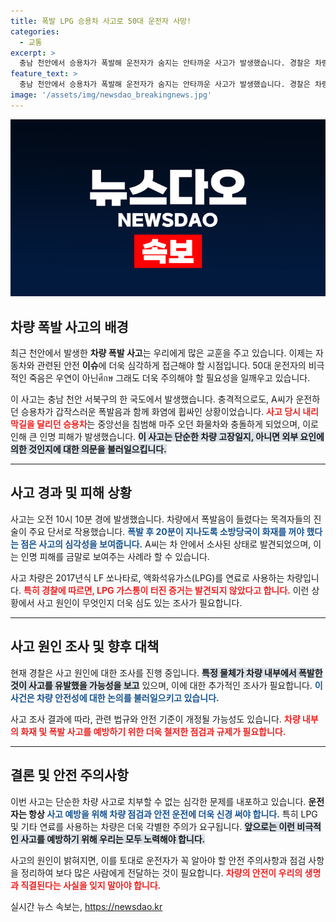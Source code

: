 ```yaml
---
title: 폭발 LPG 승용차 사고로 50대 운전자 사망!
categories:
  - 교통
excerpt: >
  충남 천안에서 승용차가 폭발해 운전자가 숨지는 안타까운 사고가 발생했습니다. 경찰은 차량 내부 물체의 폭발로 판단하며, 정확한 원인 조사를 진행 중입니다. 클릭해 더 자세한 내용을 알아보세요!
feature_text: >
  충남 천안에서 승용차가 폭발해 운전자가 숨지는 안타까운 사고가 발생했습니다. 경찰은 차량 내부 물체의 폭발로 판단하며, 정확한 원인 조사를 진행 중입니다. 클릭해 더 자세한 내용을 알아보세요!
image: '/assets/img/newsdao_breakingnews.jpg'
---
```


<p><img src="/assets/img/newsdao_breakingnews.jpg" alt="implanttips 속보" /></p>

<h2 data-ke-size="size26">차량 폭발 사고의 배경</h2>

<p data-ke-size="size16">최근 천안에서 발생한 <b>차량 폭발 사고</b>는 우리에게 많은 교훈을 주고 있습니다. 이제는 자동차와 관련된 안전 <b>이슈</b>에 더욱 심각하게 접근해야 할 시점입니다. 50대 운전자의 비극적인 죽음은 우연이 아닌ศึกษ 그래도 더욱 주의해야 할 필요성을 일깨우고 있습니다.</p>

<p data-ke-size="size16">이 사고는 충남 천안 서북구의 한 국도에서 발생했습니다. 충격적으로도, A씨가 운전하던 승용차가 갑작스러운 폭발음과 함께 화염에 휩싸인 상황이었습니다. <b><span style="color: #ee2323;">사고 당시 내리막길을 달리던 승용차</span></b>는 중앙선을 침범해 마주 오던 화물차와 충돌하게 되었으며, 이로 인해 큰 인명 피해가 발생했습니다. <b><span style="background-color: #21538527;">이 사고는 단순한 차량 고장일지, 아니면 외부 요인에 의한 것인지에 대한 의문을 불러일으킵니다.</span></b></p>

<hr>

<h2 data-ke-size="size26">사고 경과 및 피해 상황</h2>

<p data-ke-size="size16">사고는 오전 10시 10분 경에 발생했습니다. 차량에서 폭발음이 들렸다는 목격자들의 진술이 주요 단서로 작용했습니다. <b><span style="color: #1a5490;">폭발 후 20분이 지나도록 소방당국이 화재를 꺼야 했다는 점은 사고의 심각성을 보여줍니다.</span></b> A씨는 차 안에서 소사된 상태로 발견되었으며, 이는 인명 피해를 금말로 보여주는 사례라 할 수 있습니다.</p>

<p data-ke-size="size16">사고 차량은 2017년식 LF 쏘나타로, 액화석유가스(LPG)를 연료로 사용하는 차량입니다. <b><span style="color: #ee2323;">특히 경찰에 따르면, LPG 가스통이 터진 증거는 발견되지 않았다고 합니다.</span></b> 이런 상황에서 사고 원인이 무엇인지 더욱 심도 있는 조사가 필요합니다.</p>

<hr>

<h2 data-ke-size="size26">사고 원인 조사 및 향후 대책</h2>

<p data-ke-size="size16">현재 경찰은 사고 원인에 대한 조사를 진행 중입니다. <b><span style="background-color: #21538527;">특정 물체가 차량 내부에서 폭발한 것이 사고를 유발했을 가능성을 보고</span></b> 있으며, 이에 대한 추가적인 조사가 필요합니다. <b><span style="color: #1a5490;">이 사건은 차량 안전성에 대한 논의를 불러일으키고 있습니다.</span></b></p>

<p data-ke-size="size16">사고 조사 결과에 따라, 관련 법규와 안전 기준이 개정될 가능성도 있습니다. <b><span style="color: #ee2323;">차량 내부의 화재 및 폭발 사고를 예방하기 위한 더욱 철저한 점검과 규제가 필요합니다.</span></b></p>

<hr>

<h2 data-ke-size="size26">결론 및 안전 주의사항</h2>

<p data-ke-size="size16">이번 사고는 단순한 차량 사고로 치부할 수 없는 심각한 문제를 내포하고 있습니다. <b>운전자는 항상 <span style="color: #1a5490;">사고 예방을 위해 차량 점검과 안전 운전에 더욱 신경 써야 합니다.</span></b> 특히 LPG 및 기타 연료를 사용하는 차량은 더욱 각별한 주의가 요구됩니다. <b><span style="background-color: #21538527;">앞으로는 이런 비극적인 사고를 예방하기 위해 우리는 모두 노력해야 합니다.</span></b></p>

<p data-ke-size="size16">사고의 원인이 밝혀지면, 이를 토대로 운전자가 꼭 알아야 할 안전 주의사항과 점검 사항을 정리하여 보다 많은 사람에게 전달하는 것이 필요합니다. <b><span style="color: #ee2323;">차량의 안전이 우리의 생명과 직결된다는 사실을 잊지 말아야 합니다.</span></b></p>

<p data-ke-size="size16"></p>
실시간 뉴스 속보는, <a href="https://newsdao.kr" rel="dofollow">https://newsdao.kr</a>


